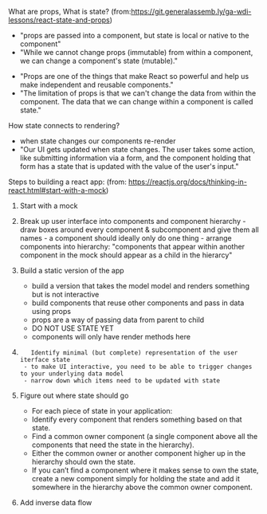 What are props, What is state? (from:https://git.generalassemb.ly/ga-wdi-lessons/react-state-and-props)

* "props are passed into a component, but state is local or native to the component"
* "While we cannot change props (immutable) from within a component, we can change a component's state (mutable)."

- "Props are one of the things that make React so powerful and help us make independent and reusable components."
- "The limitation of props is that we can't change the data from within the component. The data that we can change within a component is called state."

How state connects to rendering?

* when state changes our components re-render
* "Our UI gets updated when state changes. The user takes some action, like submitting information via a form, and the component holding that form has a state that is updated with the value of the user's input."

Steps to building a react app: (from: https://reactjs.org/docs/thinking-in-react.html#start-with-a-mock)

1.  Start with a mock
2.  Break up user interface into components and component hierarchy - draw boxes around every component & subcomponent and give them all names - a component should ideally only do one thing - arrange components into hierarchy: "components that appear within another component in the mock should appear as a child in the hierarcy"
3.  Build a static version of the app
    * build a version that takes the model model and renders something but is not interactive
    * build components that reuse other components and pass in data using props
    * props are a way of passing data from parent to child
    * DO NOT USE STATE YET
    * components will only have render methods here
4.        Identify minimal (but complete) representation of the user iterface state
        - to make UI interactive, you need to be able to trigger changes to your underlying data model
        - narrow down which items need to be updated with state
5.  Figure out where state should go

    * For each piece of state in your application:

    - Identify every component that renders something based on that state.
    - Find a common owner component (a single component above all the components that need the state in the hierarchy).
    - Either the common owner or another component higher up in the hierarchy should own the state.
    - If you can’t find a component where it makes sense to own the state, create a new component simply for holding the state and add it somewhere in the hierarchy above the common owner component.

6.  Add inverse data flow
